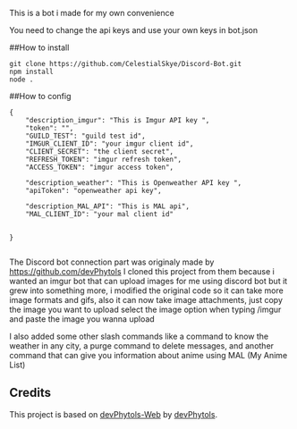 This is a bot i made for my own convenience

You need to change the api keys and use your own keys in bot.json 

##How to install
```
git clone https://github.com/CelestialSkye/Discord-Bot.git
npm install
node .
```

##How to config 
```
{
    "description_imgur": "This is Imgur API key ",
    "token": "",
    "GUILD_TEST": "guild test id",
    "IMGUR_CLIENT_ID": "your imgur client id",
    "CLIENT_SECRET": "the client secret",
    "REFRESH_TOKEN": "imgur refresh token",
    "ACCESS_TOKEN": "imgur access token",

    "description_weather": "This is Openweather API key ",
    "apiToken": "openweather api key",

    "description_MAL_API": "This is MAL api",
    "MAL_CLIENT_ID": "your mal client id"


}


```


The Discord bot connection part was originaly made by https://github.com/devPhytols
I cloned this project from them because i wanted an imgur bot that can upload images for me using discord bot
but it grew into something more, i modified the original code so it can take more image formats and gifs, also it can now take image attachments, just copy the image you want to upload select the image option when typing /imgur and paste the image you wanna upload

I also added some other slash commands like a command to know the weather in any city, a purge command to delete messages, and another command that can give you information about anime using MAL (My Anime List)


## Credits
This project is based on [devPhytols-Web](https://github.com/devPhytols/UpImgur-Bot-Discord) by [devPhytols](https://github.com/devPhytols).
